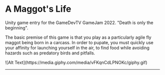 # A Maggot's Life

<p>Unity game entry for the GameDevTV GameJam 2022. "Death is only the beginning".</p>
<p>The basic premise of this game is that you play as a particularly agile fly maggot being born in a carcass.
  In order to pupate, you must quickly use your affinity for launching yourself in the air, to find food while 
  avoiding hazards such as predatory birds and pitfalls.</p>
![Alt Text](https://media.giphy.com/media/vFKqnCdLPNOKc/giphy.gif)
  <hr>

